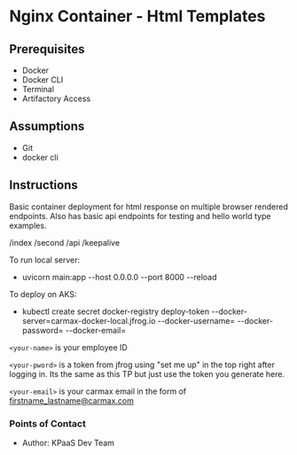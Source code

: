 # Nginx Container - Html Templates


## Prerequisites
- Docker
- Docker CLI
- Terminal
- Artifactory Access


## Assumptions
- Git
- docker cli


## Instructions

Basic container deployment for html response on multiple browser rendered endpoints. Also has
basic api endpoints for testing and hello world type examples.

/index
/second
/api
/keepalive

To run local server:
- uvicorn main:app --host 0.0.0.0 --port 8000 --reload

To deploy on AKS:
- kubectl create secret docker-registry deploy-token --docker-server=carmax-docker-local.jfrog.io 
--docker-username=<your-name> --docker-password=<your-pword> --docker-email=<your-email>

```<your-name>``` is your employee ID

```<your-pword>``` is a token from jfrog using "set me up" in the top right after logging in. Its the same as this TP 
but just use the token you generate here.

```<your-email>``` is your carmax email in the form of firstname_lastname@carmax.com

### Points of Contact
- Author: KPaaS Dev Team
